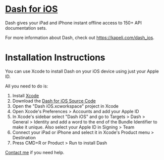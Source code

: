 # [Dash for iOS](https://kapeli.com/dash_ios)

Dash gives your iPad and iPhone instant offline access to 150+ API documentation sets.

For more information about Dash, check out https://kapeli.com/dash_ios.

# Installation Instructions

You can use Xcode to install Dash on your iOS device using just your Apple ID.

All you need to do is:

1. Install [Xcode](https://developer.apple.com/xcode/download/)
1. Download the [Dash for iOS Source Code](https://github.com/Kapeli/Dash-iOS/releases/latest)
1. Open the "Dash iOS.xcworkspace" project in Xcode
1. Open Xcode's Preferences > Accounts and add your Apple ID
1. In Xcode's sidebar select "Dash iOS" and go to Targets > Dash > General > Identity and add a word to the end of the Bundle Identifier to make it unique. Also select your Apple ID in Signing > Team
1. Connect your iPad or iPhone and select it in Xcode's Product menu > Destination
1. Press CMD+R or Product > Run to install Dash

[Contact me](https://kapeli.com/contact) if you need help.
